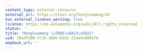 ```yaml
---
content_type: external-resource
external_url: https://ctext.org/hongloumeng/zh
has_external_license_warning: true
license: https://en.wikipedia.org/wiki/All_rights_reserved
status: ''
title: "Hongloumeng \u7D05\u6A13\u5922"
uid: 391df309-fc1b-4b6b-b3e2-214e4c8801f8
wayback_url: ''
---
```

